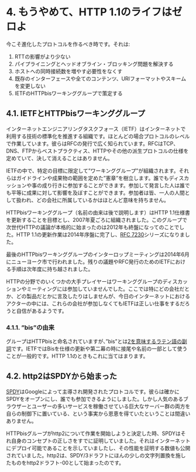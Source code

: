 # 4. もうやめて、HTTP 1.1のライフはゼロよ

今こそ進化したプロトコルを作るべき時です。それは:

1. RTTの影響がより少ない
2. パイプライニングとヘッドオブライン・ブロッキング問題を解決する
3. ホストへの同時接続数を増やす必要性をなくす
4. 既存のインターフェースや全てのコンテンツ、URIフォーマットやスキームを変更しない
5. IETFのHTTPbisワーキンググループで策定する

## 4.1. IETFとHTTPbisワーキンググループ

インターネットエンジニアリングタスクフォース（IETF）はインターネットで利用する技術の標準化を推進する組織です。ほとんどの場合プロトコルのレベルで作業しています。彼らはRFCの発行で広く知られています。RFCはTCP、DNS、FTPからベストプラクティス、HTTPやその他の派生プロトコルの仕様を定めていて、決して消えることはありません。

IETFの中で、特定の目標に限定して”ワーキンググループ”が組織されます。それらはガイドラインや成果物の範囲を定めた”憲章”を樹立します。誰でもディスカッションや事の成り行きに参加することができます。参加して発言した人は誰でも平等に成果に対して影響を及ぼすことができます。参加者は皆、一人の人間として扱われ、どの会社に所属しているかはほとんど意味を持ちません。

HTTPbisワーキンググループ（名前の由来は後で説明します）はHTTP 1.1仕様書を更新することを目標とし、2007年夏ごろに組織されました。このグループで次世代HTTPの議論が本格的に始まったのは2012年も終盤になってのことでした。HTTP 1.1の更新作業は2014年序盤に完了し、[RFC 7230](https://tools.ietf.org/html/rfc7230)シリーズになりました。

最後のHTTPbisワーキンググループのインターロップミーティングは2014年6月にニューヨーク市で行われました。残りの議題やRFC発行のためのIETFにおける手順は次年度に持ち越されました。

HTTPの分野でのいくつかの大手プレイヤーはワーキンググループのディスカッションやミーティングには参加していませんでした。ここでは特にどの会社だとか、どの製品だとかに言及したりはしませんが、今日のインターネットにおけるアクターの中には、これらの会社が参加しなくてもIETFは正しい仕事をするだろうと自信があるようです。

### 4.1.1. ”bis”の由来

グループはHTTPbisと命名されていますが、”bis”とは[2を意味するラテン語の副詞](https://en.wiktionary.org/wiki/bis#Latin)です。IETFではBisを仕様の更新や第二幕の時に接尾や名前の一部として使うことが一般的です。HTTP 1.1のときもこれに当てはまります。

## 4.2. http2はSPDYから始まった

[SPDY](https://en.wikipedia.org/wiki/SPDY)はGoogleによって主導され開発されたプロトコルです。彼らは確かにSPDYをオープンにし、誰でも参加できるようにしました。しかし人気のあるブラウザーとユーザーの多いサービスを稼働させている巨大なサーバー群の両方を自らの制御下に置いている、という事実から恩恵を得ていたということは間違いありません。

HTTPbisグループがhttp2について作業を開始しようと決定した時、SPDYはそれ自身のコンセプトの正しさをすでに証明していました。それはインターネットにデプロイ可能であることを示していましたし、その性能を証明する数値も公開されていました。http2は、SPDY/3ドラフトにほんの少しの文字列置換を施したものをhttp2ドラフト-00として始まったのです。
